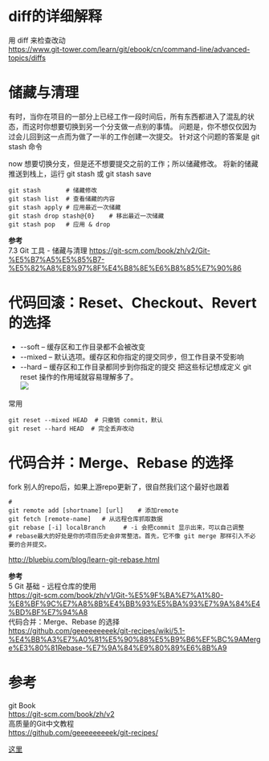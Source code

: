# diff的详细解释  
用 diff 来检查改动  
<https://www.git-tower.com/learn/git/ebook/cn/command-line/advanced-topics/diffs>

# 储藏与清理
有时，当你在项目的一部分上已经工作一段时间后，所有东西都进入了混乱的状态，而这时你想要切换到另一个分支做一点别的事情。 问题是，你不想仅仅因为过会儿回到这一点而为做了一半的工作创建一次提交。 针对这个问题的答案是 git stash 命令

now 想要切换分支，但是还不想要提交之前的工作；所以储藏修改。 将新的储藏推送到栈上，运行 git stash 或 git stash save  
```
git stash       # 储藏修改
git stash list  # 查看储藏的内容
git stash apply # 应用最近一次储藏
git stash drop stash@{0}    # 移出最近一次储藏
git stash pop   # 应用 & drop
```

**参考**  
7.3 Git 工具 - 储藏与清理
<https://git-scm.com/book/zh/v2/Git-%E5%B7%A5%E5%85%B7-%E5%82%A8%E8%97%8F%E4%B8%8E%E6%B8%85%E7%90%86>

# 代码回滚：Reset、Checkout、Revert 的选择
- --soft – 缓存区和工作目录都不会被改变
- --mixed – 默认选项。缓存区和你指定的提交同步，但工作目录不受影响
- --hard – 缓存区和工作目录都同步到你指定的提交
把这些标记想成定义 git reset 操作的作用域就容易理解多了。  
![](https://camo.githubusercontent.com/6f605243c7eedce24cd32e53348d7f5b2db20bff/68747470733a2f2f7777772e61746c61737369616e2e636f6d2f6769742f696d616765732f7475746f7269616c732f616476616e6365642f726573657474696e672d636865636b696e672d6f75742d616e642d726576657274696e672f30332e737667)

常用 
```
git reset --mixed HEAD  # 只撤销 commit，默认
git reset --hard HEAD  # 完全丢弃改动
```

# 代码合并：Merge、Rebase 的选择
fork 别人的repo后，如果上游repo更新了，很自然我们这个最好也跟着

```
# 
git remote add [shortname] [url]    # 添加remote
git fetch [remote-name]   # 从远程仓库抓取数据
git rebase [-i] localBranch     # -i 会把commit 显示出来，可以自己调整
# rebase最大的好处是你的项目历史会非常整洁。首先，它不像 git merge 那样引入不必要的合并提交。
```
<http://bluebiu.com/blog/learn-git-rebase.html>

**参考**  
5 Git 基础 - 远程仓库的使用  
<https://git-scm.com/book/zh/v1/Git-%E5%9F%BA%E7%A1%80-%E8%BF%9C%E7%A8%8B%E4%BB%93%E5%BA%93%E7%9A%84%E4%BD%BF%E7%94%A8>  
代码合并：Merge、Rebase 的选择  
<https://github.com/geeeeeeeeek/git-recipes/wiki/5.1-%E4%BB%A3%E7%A0%81%E5%90%88%E5%B9%B6%EF%BC%9AMerge%E3%80%81Rebase-%E7%9A%84%E9%80%89%E6%8B%A9>

# 参考
git Book  
<https://git-scm.com/book/zh/v2>  
高质量的Git中文教程  
<https://github.com/geeeeeeeeek/git-recipes/>  

[这里](https://git-scm.com/book/zh/v2/Git-%E5%B7%A5%E5%85%B7-%E5%82%A8%E8%97%8F%E4%B8%8E%E6%B8%85%E7%90%86)